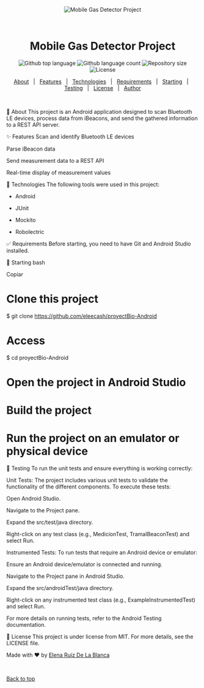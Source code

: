 <div align="center" id="top"> <img src="./.github/app.gif" alt="Mobile Gas Detector Project" />

&#xa0; </div>

<h1 align="center">Mobile Gas Detector Project</h1>

<p align="center"> <img alt="Github top language" src="https://img.shields.io/github/languages/top/eleecash/proyectBio-Android?color=56BEB8"> <img alt="Github language count" src="https://img.shields.io/github/languages/count/tu_usuario/nombre_proyecto?color=56BEB8"> <img alt="Repository size" src="https://img.shields.io/github/repo-size/tu_usuario/nombre_proyecto?color=56BEB8"> <img alt="License" src="https://img.shields.io/github/license/tu_usuario/nombre_proyecto?color=56BEB8"> </p>

<p align="center"> <a href="#dart-about">About</a> &#xa0; | &#xa0; <a href="#sparkles-features">Features</a> &#xa0; | &#xa0; <a href="#rocket-technologies">Technologies</a> &#xa0; | &#xa0; <a href="#white_check_mark-requirements">Requirements</a> &#xa0; | &#xa0; <a href="#checkered_flag-starting">Starting</a> &#xa0; | &#xa0; <a href="#memo-testing">Testing</a> &#xa0; | &#xa0; <a href="#memo-license">License</a> &#xa0; | &#xa0; <a href="https://github.com/tu_usuario" target="_blank">Author</a> </p>

<br>

:dart: About
This project is an Android application designed to scan Bluetooth LE devices, process data from iBeacons, and send the gathered information to a REST API server.

:sparkles: Features
Scan and identify Bluetooth LE devices

Parse iBeacon data

Send measurement data to a REST API

Real-time display of measurement values

:rocket: Technologies
The following tools were used in this project:

- Android

- JUnit

- Mockito

- Robolectric

:white_check_mark: Requirements
Before starting, you need to have Git and Android Studio installed.

:checkered_flag: Starting
bash

Copiar
# Clone this project
$ git clone https://github.com/eleecash/proyectBio-Android

# Access
$ cd proyectBio-Android

# Open the project in Android Studio

# Build the project

# Run the project on an emulator or physical device
:memo: Testing
To run the unit tests and ensure everything is working correctly:

Unit Tests: The project includes various unit tests to validate the functionality of the different components. To execute these tests:

Open Android Studio.

Navigate to the Project pane.

Expand the src/test/java directory.

Right-click on any test class (e.g., MedicionTest, TramaIBeaconTest) and select Run.

Instrumented Tests: To run tests that require an Android device or emulator:

Ensure an Android device/emulator is connected and running.

Navigate to the Project pane in Android Studio.

Expand the src/androidTest/java directory.

Right-click on any instrumented test class (e.g., ExampleInstrumentedTest) and select Run.

For more details on running tests, refer to the Android Testing documentation.

:memo: License
This project is under license from MIT. For more details, see the LICENSE file.

Made with :heart: by <a href="https://github.com/tu_usuario" target="_blank">Elena Ruiz De La Blanca</a>

&#xa0;

<a href="#top">Back to top</a>
